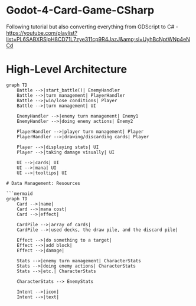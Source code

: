 # Godot-4-Card-Game-CSharp
Following tutorial but also converting everything from GDScript to C# - https://youtube.com/playlist?list=PL6SABXRSlpH8CD71L7zye311cp9R4JazJ&amp;si=UyhBcNptWNp4eNCd

# High-Level Architecture

```mermaid
graph TD
    Battle -->|start_battle()| EnemyHandler
    Battle -->|turn management| PlayerHandler
    Battle -->|win/lose conditions| Player
    Battle -->|turn management| UI

    EnemyHandler -->|enemy turn management| Enemy1
    EnemyHandler -->|doing enemy actions| Enemy2

    PlayerHandler -->|player turn management| Player
    PlayerHandler -->|drawing/discarding cards| Player

    Player -->|displaying stats| UI
    Player -->|taking damage visually| UI

    UI -->|cards| UI
    UI -->|mana| UI
    UI -->|tooltips| UI

# Data Management: Resources

```mermaid
graph TD
    Card -->|name| 
    Card -->|mana cost| 
    Card -->|effect| 

    CardPile -->|array of cards| 
    CardPile -->|used decks, the draw pile, and the discard pile| 

    Effect -->|do something to a target| 
    Effect -->|add block| 
    Effect -->|damage| 

    Stats -->|enemy turn management| CharacterStats
    Stats -->|doing enemy actions| CharacterStats
    Stats -->|etc.| CharacterStats

    CharacterStats --> EnemyStats

    Intent -->|icon| 
    Intent -->|text| 
